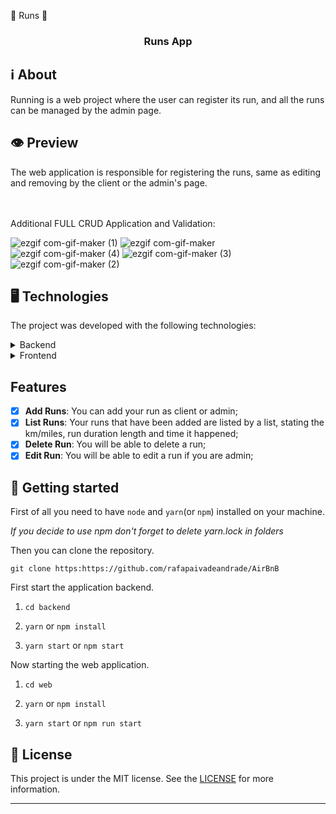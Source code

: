 🏃 Runs 🏃

</h1>

  

<h3  align="center">

Runs App

</h3>

## ℹ️ About
  
<p  align="center">

Running is a web project where the user can register its run, and all the runs can be managed by the admin page.

</p>

  

## 👁 Preview


The web application is responsible for registering the runs, same as editing and removing by the client or the admin's page.<br/><br/><br/>
 
Additional FULL CRUD Application and Validation:

![ezgif com-gif-maker (1)](https://user-images.githubusercontent.com/51189721/98175764-fb6ca200-1ed5-11eb-9336-8c8adca92761.gif)
![ezgif com-gif-maker](https://user-images.githubusercontent.com/51189721/98175768-fc9dcf00-1ed5-11eb-97c9-7cbe53a76848.gif)
</br>
![ezgif com-gif-maker (4)](https://user-images.githubusercontent.com/51189721/98175770-fdcefc00-1ed5-11eb-83c2-88129ce7e0d6.gif)
![ezgif com-gif-maker (3)](https://user-images.githubusercontent.com/51189721/98175773-ff002900-1ed5-11eb-8d8e-f6a095f380e6.gif)
</br>
![ezgif com-gif-maker (2)](https://user-images.githubusercontent.com/51189721/98175775-00315600-1ed6-11eb-9fa9-993b73b4a4be.gif)

## 🖥 Technologies
  
The project was developed with the following technologies:



<details>

<summary>Backend</summary>


- [Body Parser](https://www.npmjs.com/package/body-parser)

- [Cors](https://www.npmjs.com/package/cors)

- [Express](https://www.npmjs.com/package/express)

- [Json Web Token](https://www.npmjs.com/package/jsonwebtoken)

- [Knex](https://www.npmjs.com/package/knex)

- [Node.js](https://nodejs.org/)

- [Sqlite](https://www.npmjs.com/package/sqlite3)

  

</details>

  

<details>

<summary>Frontend</summary>

  

- [Axios](https://www.npmjs.com/package/axios)

- [Input Moment](https://www.npmjs.com/package/input-moment)

- [JWT](https://www.jsonwebtoken.io/)

- [MomentJs](https://momentjs.com/timezone/)

- [React](https://pt-br.reactjs.org/)

- [React DOM](https://pt-br.reactjs.org/docs/react-dom.html)

- [React Multi Ref](https://www.npmjs.com/package/react-multi-ref)

- [React Router Dom](https://reacttraining.com/react-router/web/)

- [React Redux](https://react-redux.js.org//)

- [Redux](https://redux.js.org/tutorials/fundamentals/part-5-ui-react)

- [Redux Saga](https://redux-saga.js.org/)

- [Redux Sauce](https://www.npmjs.com/package/reduxsauce)

- [Semantic UI CSS](https://www.npmjs.com/package/semantic-ui-css)

- [Semantic UI React](https://www.npmjs.com/package/semantic-ui-react)



</details>
  
## Features

- [x] **Add Runs**: You can add your run as client or admin;
- [x] **List Runs**: Your runs that have been added are listed by a list, stating the km/miles, run duration length and time it happened;
- [x] **Delete Run**: You will be able to delete a run;
- [x] **Edit Run**: You will be able to edit a run if you are admin;

## 🚀 Getting started

  

First of all you need to have `node` and `yarn`(or `npm`) installed on your machine.

  

_If you decide to use npm don't forget to delete yarn.lock in folders_

  

Then you can clone the repository.

  

`git clone https:https://github.com/rafapaivadeandrade/AirBnB`

  

First start the application backend.

  

1. `cd backend`

2. `yarn` or `npm install`

3. `yarn start` or `npm start`

  

Now starting the web application.

  

1. `cd web`

2. `yarn` or `npm install`

3. `yarn start` or `npm run start`


## 📝 License

  

This project is under the MIT license. See the [LICENSE]([https://github.com/rafapaivadeandrade/Running/blob/master/LICENSE.md](https://github.com/rafapaivadeandrade/Running/blob/master/LICENSE.md)) for more information.

  

---


